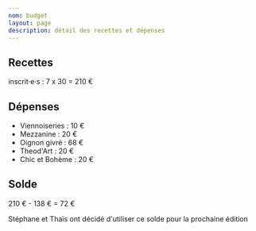 ```yaml
---
nom: budget
layout: page
description: détail des recettes et dépenses
---
```


## Recettes

inscrit·e·s : 7 x 30 = 210 €

## Dépenses

- Viennoiseries : 10 €
- Mezzanine : 20 €
- Oignon givré : 68 €
- Theod'Art : 20 €
- Chic et Bohème : 20 €

## Solde

210 € - 138 € = 72 €

Stéphane et Thaïs ont décidé d'utiliser ce solde pour la prochaine édition